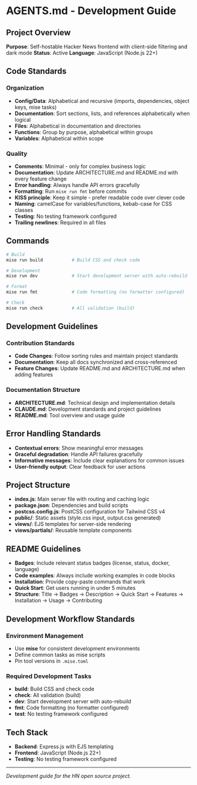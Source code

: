 # AGENTS.md - Development Guide

## Project Overview
**Purpose**: Self-hostable Hacker News frontend with client-side filtering and dark mode
**Status**: Active
**Language**: JavaScript (Node.js 22+)

## Code Standards

### Organization
- **Config/Data**: Alphabetical and recursive (imports, dependencies, object keys, mise tasks)
- **Documentation**: Sort sections, lists, and references alphabetically when logical
- **Files**: Alphabetical in documentation and directories
- **Functions**: Group by purpose, alphabetical within groups
- **Variables**: Alphabetical within scope

### Quality
- **Comments**: Minimal - only for complex business logic
- **Documentation**: Update ARCHITECTURE.md and README.md with every feature change
- **Error handling**: Always handle API errors gracefully
- **Formatting**: Run `mise run fmt` before commits
- **KISS principle**: Keep it simple - prefer readable code over clever code
- **Naming**: camelCase for variables/functions, kebab-case for CSS classes
- **Testing**: No testing framework configured
- **Trailing newlines**: Required in all files

## Commands
```bash
# Build
mise run build           # Build CSS and check code

# Development
mise run dev             # Start development server with auto-rebuild

# Format
mise run fmt             # Code formatting (no formatter configured)

# Check
mise run check           # All validation (build)
```

## Development Guidelines

### Contribution Standards
- **Code Changes**: Follow sorting rules and maintain project standards
- **Documentation**: Keep all docs synchronized and cross-referenced
- **Feature Changes**: Update README.md and ARCHITECTURE.md when adding features

### Documentation Structure
- **ARCHITECTURE.md**: Technical design and implementation details
- **CLAUDE.md**: Development standards and project guidelines
- **README.md**: Tool overview and usage guide

## Error Handling Standards
- **Contextual errors**: Show meaningful error messages
- **Graceful degradation**: Handle API failures gracefully
- **Informative messages**: Include clear explanations for common issues
- **User-friendly output**: Clear feedback for user actions

## Project Structure
- **index.js**: Main server file with routing and caching logic
- **package.json**: Dependencies and build scripts
- **postcss.config.js**: PostCSS configuration for Tailwind CSS v4
- **public/**: Static assets (style.css input, output.css generated)
- **views/**: EJS templates for server-side rendering
- **views/partials/**: Reusable template components

## README Guidelines
- **Badges**: Include relevant status badges (license, status, docker, language)
- **Code examples**: Always include working examples in code blocks
- **Installation**: Provide copy-paste commands that work
- **Quick Start**: Get users running in under 5 minutes
- **Structure**: Title → Badges → Description → Quick Start → Features → Installation → Usage → Contributing

## Development Workflow Standards

### Environment Management
- Use **mise** for consistent development environments
- Define common tasks as mise scripts
- Pin tool versions in `.mise.toml`

### Required Development Tasks
- **build**: Build CSS and check code
- **check**: All validation (build)
- **dev**: Start development server with auto-rebuild
- **fmt**: Code formatting (no formatter configured)
- **test**: No testing framework configured

## Tech Stack
- **Backend**: Express.js with EJS templating
- **Frontend**: JavaScript (Node.js 22+)
- **Testing**: No testing framework configured

---

*Development guide for the HN open source project.*
